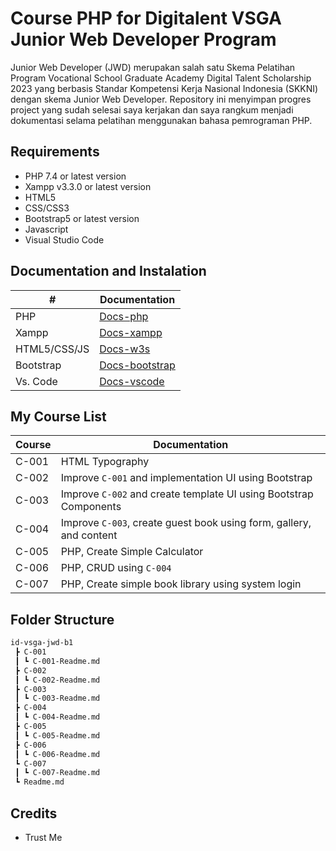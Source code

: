 # Course PHP for Digitalent VSGA Junior Web Developer Program
Junior Web Developer (JWD) merupakan salah satu Skema Pelatihan Program Vocational School Graduate Academy Digital Talent Scholarship 2023 yang berbasis Standar Kompetensi Kerja Nasional Indonesia (SKKNI) dengan skema Junior Web Developer. Repository ini menyimpan progres project yang sudah selesai saya kerjakan dan saya rangkum menjadi dokumentasi selama pelatihan menggunakan bahasa pemrograman PHP.

## Requirements
- PHP 7.4 or latest version
- Xampp v3.3.0 or latest version
- HTML5
- CSS/CSS3
- Bootstrap5 or latest version
- Javascript
- Visual Studio Code

## Documentation and Instalation
| #  | Documentation |
| ------------- | ------------- |
| PHP  | [Docs-php](https://php.net/docs)  |
| Xampp  | [Docs-xampp](https://www.apachefriends.org/docs/)  |
| HTML5/CSS/JS  | [Docs-w3s](https://www.w3schools.com/)  |
| Bootstrap  | [Docs-bootstrap](https://getbootstrap.com/)  |
| Vs. Code  | [Docs-vscode](https://code.visualstudio.com/docs)  |

## My Course List
| Course  | Documentation |
| ------------- | ------------- |
| C-001 | HTML Typography |
| C-002 | Improve `C-001` and implementation UI using Bootstrap |
| C-003 | Improve `C-002` and create template UI using Bootstrap Components |
| C-004 | Improve `C-003`, create guest book using form, gallery, and content  |
| C-005 | PHP, Create Simple Calculator |
| C-006 | PHP, CRUD using `C-004` |
| C-007 | PHP, Create simple book library using system login |

## Folder Structure
```sh
id-vsga-jwd-b1
 ┣ C-001
 ┃ ┗ C-001-Readme.md
 ┣ C-002
 ┃ ┗ C-002-Readme.md
 ┣ C-003
 ┃ ┗ C-003-Readme.md
 ┣ C-004
 ┃ ┗ C-004-Readme.md
 ┣ C-005
 ┃ ┗ C-005-Readme.md
 ┣ C-006
 ┃ ┗ C-006-Readme.md
 ┗ C-007
 ┃ ┗ C-007-Readme.md
 ┗ Readme.md
```

## Credits
- Trust Me

